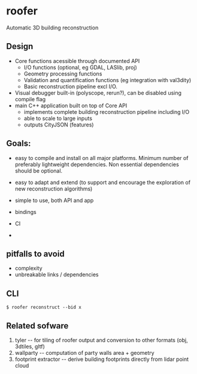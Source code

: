 # roofer
Automatic 3D building reconstruction

## Design
* Core functions acessible through documented API
  * I/O functions (optional, eg GDAL, LASlib, proj)
  * Geometry processing functions
  * Validation and quantification functions (eg integration with val3dity)
  * Basic reconstruction pipeline excl I/O.
* Visual debugger built-in (polyscope, rerun?), can be disabled using compile flag
* main C++ application built on top of Core API
  * implements complete building reconstruction pipeline including I/O
  * able to scale to large inputs
  * outputs CityJSON (features)

## Goals:
* easy to compile and install on all major platforms. Minimum number of preferably lightweight dependencies. Non essential dependencies should be optional.
* easy to adapt and extend (to support and encourage the exploration of new reconstruction algorithms)
* simple to use, both API and app

* bindings
* CI
* 

## pitfalls to avoid
* complexity
* unbreakable links / dependencies

## CLI 

```
$ roofer reconstruct --bid x
```

## Related sofware
1. tyler -- for tiling of roofer output and conversion to other formats (obj, 3dtiles, gltf)
2. wallparty -- computation of party walls area + geometry
3. footprint extractor -- derive building footprints directly from lidar point cloud
